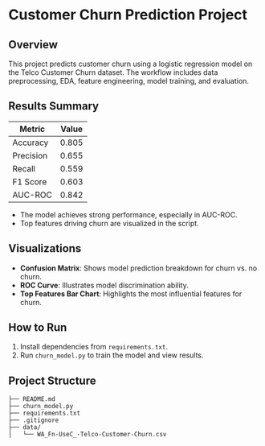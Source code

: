 # Customer Churn Prediction Project

## Overview
This project predicts customer churn using a logistic regression model on the Telco Customer Churn dataset. The workflow includes data preprocessing, EDA, feature engineering, model training, and evaluation.

## Results Summary
| Metric      | Value  |
|------------|--------|
| Accuracy   | 0.805  |
| Precision  | 0.655  |
| Recall     | 0.559  |
| F1 Score   | 0.603  |
| AUC-ROC    | 0.842  |

- The model achieves strong performance, especially in AUC-ROC.
- Top features driving churn are visualized in the script.

## Visualizations
- **Confusion Matrix**: Shows model prediction breakdown for churn vs. no churn.
- **ROC Curve**: Illustrates model discrimination ability.
- **Top Features Bar Chart**: Highlights the most influential features for churn.

## How to Run
1. Install dependencies from `requirements.txt`.
2. Run `churn_model.py` to train the model and view results.

## Project Structure
```
├── README.md
├── churn_model.py
├── requirements.txt
├── .gitignore
├── data/
│   └── WA_Fn-UseC_-Telco-Customer-Churn.csv
```


